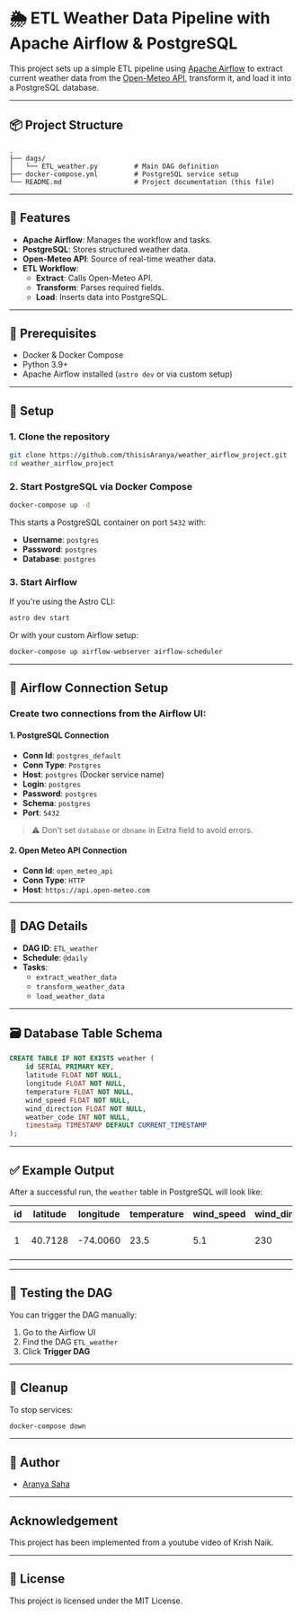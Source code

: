 
# 🌦️ ETL Weather Data Pipeline with Apache Airflow & PostgreSQL

This project sets up a simple ETL pipeline using [Apache Airflow](https://airflow.apache.org/) to extract current weather data from the [Open-Meteo API](https://open-meteo.com/), transform it, and load it into a PostgreSQL database.

---

## 📦 Project Structure

```
.
├── dags/
│   └── ETL_weather.py         # Main DAG definition
├── docker-compose.yml         # PostgreSQL service setup
└── README.md                  # Project documentation (this file)
```

---

## 🚀 Features

- **Apache Airflow**: Manages the workflow and tasks.
- **PostgreSQL**: Stores structured weather data.
- **Open-Meteo API**: Source of real-time weather data.
- **ETL Workflow**:
  - **Extract**: Calls Open-Meteo API.
  - **Transform**: Parses required fields.
  - **Load**: Inserts data into PostgreSQL.

---

## 🐳 Prerequisites

- Docker & Docker Compose
- Python 3.9+
- Apache Airflow installed (`astro dev` or via custom setup)

---

## 🔧 Setup

### 1. Clone the repository

```bash
git clone https://github.com/thisisAranya/weather_airflow_project.git
cd weather_airflow_project
```

### 2. Start PostgreSQL via Docker Compose

```bash
docker-compose up -d
```

This starts a PostgreSQL container on port `5432` with:

- **Username**: `postgres`
- **Password**: `postgres`
- **Database**: `postgres`

### 3. Start Airflow

If you're using the Astro CLI:

```bash
astro dev start
```

Or with your custom Airflow setup:

```bash
docker-compose up airflow-webserver airflow-scheduler
```

---

## 🔌 Airflow Connection Setup

### Create two connections from the Airflow UI:

#### 1. PostgreSQL Connection

- **Conn Id**: `postgres_default`
- **Conn Type**: `Postgres`
- **Host**: `postgres` (Docker service name)
- **Login**: `postgres`
- **Password**: `postgres`
- **Schema**: `postgres`
- **Port**: `5432`

> ⚠️ Don't set `database` or `dbname` in Extra field to avoid errors.

#### 2. Open Meteo API Connection

- **Conn Id**: `open_meteo_api`
- **Conn Type**: `HTTP`
- **Host**: `https://api.open-meteo.com`

---

## 📅 DAG Details

- **DAG ID**: `ETL_weather`
- **Schedule**: `@daily`
- **Tasks**:
  - `extract_weather_data`
  - `transform_weather_data`
  - `load_weather_data`

---

## 🗃️ Database Table Schema

```sql
CREATE TABLE IF NOT EXISTS weather (
    id SERIAL PRIMARY KEY,
    latitude FLOAT NOT NULL,
    longitude FLOAT NOT NULL,
    temperature FLOAT NOT NULL,
    wind_speed FLOAT NOT NULL,
    wind_direction FLOAT NOT NULL,
    weather_code INT NOT NULL,
    timestamp TIMESTAMP DEFAULT CURRENT_TIMESTAMP
);
```

---

## ✅ Example Output

After a successful run, the `weather` table in PostgreSQL will look like:

| id | latitude | longitude | temperature | wind_speed | wind_direction | weather_code | timestamp |
|----|----------|-----------|-------------|------------|----------------|--------------|-----------|
| 1  | 40.7128  | -74.0060  | 23.5        | 5.1        | 230            | 3            | 2025-05-28 00:00:00 |

---

## 🧪 Testing the DAG

You can trigger the DAG manually:

1. Go to the Airflow UI
2. Find the DAG `ETL_weather`
3. Click **Trigger DAG**

---

## 🧼 Cleanup

To stop services:

```bash
docker-compose down
```

---

## 📝 Author

- [Aranya Saha](https://github.com/thisisAranya)

---

## Acknowledgement
This project has been implemented from a youtube video of Krish Naik.

---

## 📄 License

This project is licensed under the MIT License.
